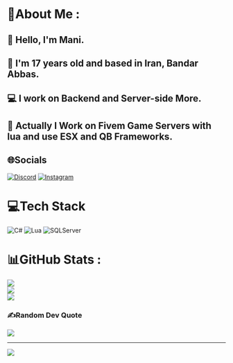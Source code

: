 # 💫About Me :

## 👋 Hello, I'm Mani.
## 📝 I'm 17 years old and based in Iran, Bandar Abbas.
## 💻 I work on Backend and Server-side More.
## 📂 Actually I Work on Fivem Game Servers with lua and use ESX and QB Frameworks.

## 🌐Socials
[![Discord](https://img.shields.io/badge/Discord-%237289DA.svg?logo=discord&logoColor=white)](htttps://discord.gg/Mani#1000) [![Instagram](https://img.shields.io/badge/Instagram-%23E4405F.svg?logo=Instagram&logoColor=white)](https://instagram.com/themani-kh) 

# 💻Tech Stack
![C#](https://img.shields.io/badge/c%23-%23239120.svg?style=for-the-badge&logo=c-sharp&logoColor=white) ![Lua](https://img.shields.io/badge/lua-%2327A2FF.svg?style=for-the-badge&logo=lua&logoColor=white) ![SQLServer](https://img.shields.io/badge/sqlserver-%2331A8FF.svg?style=for-the-badge&logo=sqlserver&logoColor=white)
# 📊GitHub Stats :
![](https://github-readme-stats.vercel.app/api?username=theMani-kh&theme=radical&hide_border=true&include_all_commits=false&count_private=true)<br/>
![](https://github-readme-streak-stats.herokuapp.com/?user=theMani-kh&theme=radical&hide_border=true)<br/>
![](https://github-readme-stats.vercel.app/api/top-langs/?username=theMani-kh&theme=radical&hide_border=true&include_all_commits=false&count_private=true&layout=compact)

### ✍️Random Dev Quote
![](https://quotes-github-readme.vercel.app/api?type=horizontal&theme=radical)

---
![](https://komarev.com/ghpvc/?username=theMani-kh&label=Visitors+Count&color=brightgreen)
